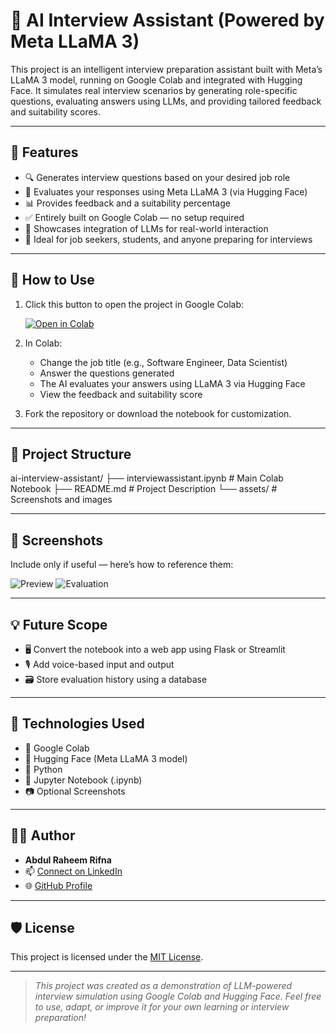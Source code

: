 # 🤖 AI Interview Assistant (Powered by Meta LLaMA 3)

This project is an intelligent interview preparation assistant built with Meta’s LLaMA 3 model, running on Google Colab and integrated with Hugging Face. It simulates real interview scenarios by generating role-specific questions, evaluating answers using LLMs, and providing tailored feedback and suitability scores.

---

## 📌 Features

- 🔍 Generates interview questions based on your desired job role
- 🤖 Evaluates your responses using Meta LLaMA 3 (via Hugging Face)
- 📊 Provides feedback and a suitability percentage
- ✅ Entirely built on Google Colab — no setup required
- 🧠 Showcases integration of LLMs for real-world interaction
- 🧪 Ideal for job seekers, students, and anyone preparing for interviews

---

## 🚀 How to Use

1. Click this button to open the project in Google Colab:

   [![Open in Colab](https://colab.research.google.com/assets/colab-badge.svg)](https://colab.research.google.com/github/YOUR-USERNAME/ai-interview-assistant/blob/main/interviewassistant.ipynb)

2. In Colab:
   - Change the job title (e.g., Software Engineer, Data Scientist)
   - Answer the questions generated
   - The AI evaluates your answers using LLaMA 3 via Hugging Face
   - View the feedback and suitability score

3. Fork the repository or download the notebook for customization.

---

## 📁 Project Structure
ai-interview-assistant/
├── interviewassistant.ipynb # Main Colab Notebook
├── README.md # Project Description
└── assets/ # Screenshots and images


---

## 📸 Screenshots

Include only if useful — here’s how to reference them:

![Preview](assets/Screenshot(1).png)
![Evaluation](assets/Screenshot(2).png)

---

## 💡 Future Scope

- 🖥️ Convert the notebook into a web app using Flask or Streamlit
- 🎙️ Add voice-based input and output
- 🗃️ Store evaluation history using a database

---

## 🧠 Technologies Used

- 🧪 Google Colab
- 🤗 Hugging Face (Meta LLaMA 3 model)
- 🐍 Python
- 📄 Jupyter Notebook (.ipynb)
- 📷 Optional Screenshots

---

## 👨‍💻 Author

- **Abdul Raheem Rifna**
- 📫 [Connect on LinkedIn](https://www.linkedin.com/in/rifna-abdul-raheem-890aa5303)
- 🌐 [GitHub Profile](https://github.com/Rifna-Raheem)

---

## 🛡️ License

This project is licensed under the [MIT License](LICENSE).

---

> _This project was created as a demonstration of LLM-powered interview simulation using Google Colab and Hugging Face. Feel free to use, adapt, or improve it for your own learning or interview preparation!_
